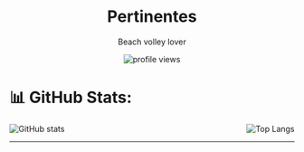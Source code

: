 <h1 align="center">Pertinentes</h1>

<p align="center">Beach volley lover</p>

<div style="text-align: center;">
    <img src="https://komarev.com/ghpvc/?username=pertinentes&abbreviated=true&color=orange&style=for-the-badge" alt="profile views"/>
</div>

# 📊 GitHub Stats:
<div style="display: flex; justify-content: space-between;">
    <img src="https://github-readme-stats.vercel.app/api?username=pertinentes&theme=merko&hide_border=false&include_all_commits=false&count_private=false" alt="GitHub stats"/>
    <img src="https://github-readme-stats.vercel.app/api/top-langs/?username=pertinentes&theme=merko&hide_border=false&include_all_commits=false&count_private=false&layout=compact" alt="Top Langs"/>
</div>

---
